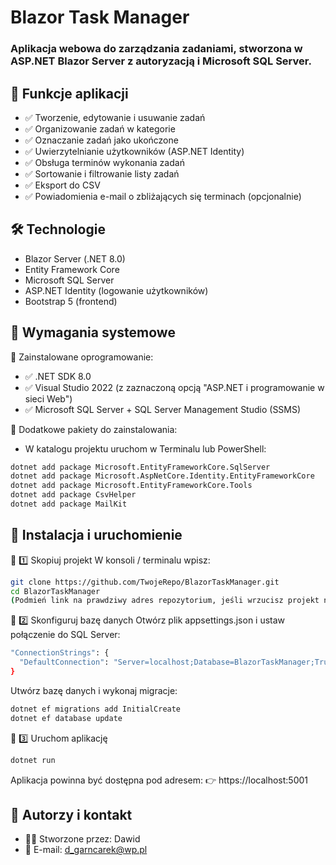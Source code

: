 # Blazor Task Manager
### Aplikacja webowa do zarządzania zadaniami, stworzona w ASP.NET Blazor Server z autoryzacją i Microsoft SQL Server.

## 🎯 Funkcje aplikacji
- ✅ Tworzenie, edytowanie i usuwanie zadań
- ✅ Organizowanie zadań w kategorie
- ✅ Oznaczanie zadań jako ukończone
- ✅ Uwierzytelnianie użytkowników (ASP.NET Identity)
- ✅ Obsługa terminów wykonania zadań
- ✅ Sortowanie i filtrowanie listy zadań
- ✅ Eksport do CSV
- ✅ Powiadomienia e-mail o zbliżających się terminach (opcjonalnie)

## 🛠 Technologie
- Blazor Server (.NET 8.0)
- Entity Framework Core
- Microsoft SQL Server
- ASP.NET Identity (logowanie użytkowników)
- Bootstrap 5 (frontend)

## 💾 Wymagania systemowe
📌 Zainstalowane oprogramowanie:
- ✅ .NET SDK 8.0
- ✅ Visual Studio 2022 (z zaznaczoną opcją "ASP.NET i programowanie w sieci Web")
- ✅ Microsoft SQL Server + SQL Server Management Studio (SSMS)

📌 Dodatkowe pakiety do zainstalowania:
- W katalogu projektu uruchom w Terminalu lub PowerShell:

```bash
dotnet add package Microsoft.EntityFrameworkCore.SqlServer
dotnet add package Microsoft.AspNetCore.Identity.EntityFrameworkCore
dotnet add package Microsoft.EntityFrameworkCore.Tools
dotnet add package CsvHelper
dotnet add package MailKit
```

## 🚀 Instalacja i uruchomienie
🔹 1️⃣ Skopiuj projekt
W konsoli / terminalu wpisz:

  ```bash
  git clone https://github.com/TwojeRepo/BlazorTaskManager.git
  cd BlazorTaskManager
  (Podmień link na prawdziwy adres repozytorium, jeśli wrzucisz projekt na GitHub.)
  ```
🔹 2️⃣ Skonfiguruj bazę danych
Otwórz plik appsettings.json i ustaw połączenie do SQL Server:

  ```bash
  "ConnectionStrings": {
    "DefaultConnection": "Server=localhost;Database=BlazorTaskManager;Trusted_Connection=True;TrustServerCertificate=True;"
  }
  ```
Utwórz bazę danych i wykonaj migracje:

  ```bash
  dotnet ef migrations add InitialCreate
  dotnet ef database update
  ```
🔹 3️⃣ Uruchom aplikację

  ```bash
  dotnet run
  ```

Aplikacja powinna być dostępna pod adresem:
👉 https://localhost:5001

## 📝 Autorzy i kontakt
- 👨‍💻 Stworzone przez: Dawid
- 📧 E-mail: d_garncarek@wp.pl
